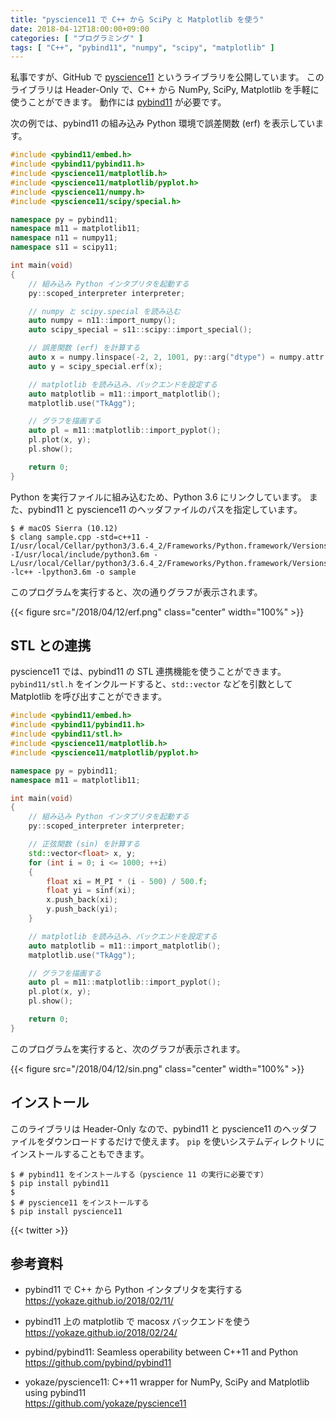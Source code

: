 ```yaml
---
title: "pyscience11 で C++ から SciPy と Matplotlib を使う"
date: 2018-04-12T18:00:00+09:00
categories: [ "プログラミング" ]
tags: [ "C++", "pybind11", "numpy", "scipy", "matplotlib" ]
---
```

私事ですが、GitHub で [pyscience11](https://github.com/yokaze/pyscience11) というライブラリを公開しています。
このライブラリは Header-Only で、C++ から NumPy, SciPy, Matplotlib を手軽に使うことができます。
動作には [pybind11](https://github.com/pybind/pybind11) が必要です。

次の例では、pybind11 の組み込み Python 環境で誤差関数 (erf) を表示しています。

```cpp
#include <pybind11/embed.h>
#include <pybind11/pybind11.h>
#include <pyscience11/matplotlib.h>
#include <pyscience11/matplotlib/pyplot.h>
#include <pyscience11/numpy.h>
#include <pyscience11/scipy/special.h>

namespace py = pybind11;
namespace m11 = matplotlib11;
namespace n11 = numpy11;
namespace s11 = scipy11;

int main(void)
{
    // 組み込み Python インタプリタを起動する
    py::scoped_interpreter interpreter;

    // numpy と scipy.special を読み込む
    auto numpy = n11::import_numpy();
    auto scipy_special = s11::scipy::import_special();

    // 誤差関数 (erf) を計算する
    auto x = numpy.linspace(-2, 2, 1001, py::arg("dtype") = numpy.attr("float32"));
    auto y = scipy_special.erf(x);

    // matplotlib を読み込み、バックエンドを設定する
    auto matplotlib = m11::import_matplotlib();
    matplotlib.use("TkAgg");

    // グラフを描画する
    auto pl = m11::matplotlib::import_pyplot();
    pl.plot(x, y);
    pl.show();

    return 0;
}
```

Python を実行ファイルに組み込むため、Python 3.6 にリンクしています。
また、pybind11 と pyscience11 のヘッダファイルのパスを指定しています。

```shell
$ # macOS Sierra (10.12)
$ clang sample.cpp -std=c++11 -I/usr/local/Cellar/python3/3.6.4_2/Frameworks/Python.framework/Versions/3.6/include/python3.6m -I/usr/local/include/python3.6m -L/usr/local/Cellar/python3/3.6.4_2/Frameworks/Python.framework/Versions/3.6/lib -lc++ -lpython3.6m -o sample
```

このプログラムを実行すると、次の通りグラフが表示されます。

{{< figure src="/2018/04/12/erf.png" class="center" width="100%" >}}

## STL との連携
pyscience11 では、pybind11 の STL 連携機能を使うことができます。
`pybind11/stl.h` をインクルードすると、`std::vector` などを引数として Matplotlib を呼び出すことができます。

```cpp
#include <pybind11/embed.h>
#include <pybind11/pybind11.h>
#include <pybind11/stl.h>
#include <pyscience11/matplotlib.h>
#include <pyscience11/matplotlib/pyplot.h>

namespace py = pybind11;
namespace m11 = matplotlib11;

int main(void)
{
    // 組み込み Python インタプリタを起動する
    py::scoped_interpreter interpreter;

    // 正弦関数 (sin) を計算する
    std::vector<float> x, y;
    for (int i = 0; i <= 1000; ++i)
    {
        float xi = M_PI * (i - 500) / 500.f;
        float yi = sinf(xi);
        x.push_back(xi);
        y.push_back(yi);
    }

    // matplotlib を読み込み、バックエンドを設定する
    auto matplotlib = m11::import_matplotlib();
    matplotlib.use("TkAgg");

    // グラフを描画する
    auto pl = m11::matplotlib::import_pyplot();
    pl.plot(x, y);
    pl.show();

    return 0;
}
```

このプログラムを実行すると、次のグラフが表示されます。

{{< figure src="/2018/04/12/sin.png" class="center" width="100%" >}}

## インストール

このライブラリは Header-Only なので、pybind11 と pyscience11 のヘッダファイルをダウンロードするだけで使えます。
`pip` を使いシステムディレクトリにインストールすることもできます。

```shell
$ # pybind11 をインストールする（pyscience 11 の実行に必要です）
$ pip install pybind11
$
$ # pyscience11 をインストールする
$ pip install pyscience11
```

{{< twitter >}}

## 参考資料
- pybind11 で C++ から Python インタプリタを実行する<br />
  <span style="word-break: break-all;">
  https://yokaze.github.io/2018/02/11/
  </span>

- pybind11 上の matplotlib で macosx バックエンドを使う<br />
  <span style="word-break: break-all;">
  https://yokaze.github.io/2018/02/24/
  </span>

- pybind/pybind11: Seamless operability between C++11 and Python<br />
  <span style="word-break: break-all;">
  https://github.com/pybind/pybind11
  </span>

- yokaze/pyscience11: C++11 wrapper for NumPy, SciPy and Matplotlib using pybind11<br />
  <span style="word-break: break-all;">
  https://github.com/yokaze/pyscience11
  </span>
